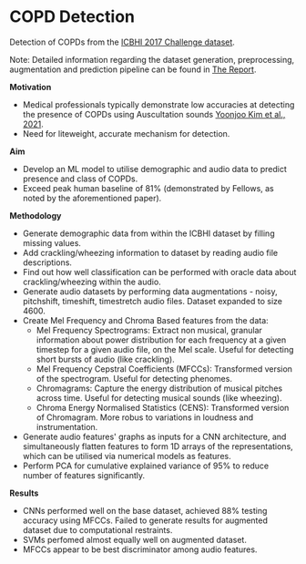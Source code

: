 # COPD Detection
Detection of COPDs from the [ICBHI 2017 Challenge dataset](https://bhichallenge.med.auth.gr/ICBHI_2017_Challenge).

Note: Detailed information regarding the dataset generation, preprocessing, augmentation and prediction pipeline can be found in [The Report](https://github.com/mercuryprobe/COPD_Detection/blob/main/Report.pdf).

**Motivation**
- Medical professionals typically demonstrate low accuracies at detecting the presence of COPDs using Auscultation sounds [Yoonjoo Kim et al., 2021](https://www.nature.com/articles/s41598-021-96724-7).
- Need for liteweight, accurate mechanism for detection.

**Aim**
- Develop an ML model to utilise demographic and audio data to predict presence and class of COPDs.
- Exceed peak human baseline of 81% (demonstrated by Fellows, as noted by the aforementioned paper).

**Methodology**
- Generate demographic data from within the ICBHI dataset by filling missing values.
- Add crackling/wheezing information to dataset by reading audio file descriptions.
- Find out how well classification can be performed with oracle data about crackling/wheezing within the audio.
- Generate audio datasets by performing data augmentations - noisy, pitchshift, timeshift, timestretch audio files. Dataset expanded to size 4600.
- Create Mel Frequency and Chroma Based features from the data:
  - Mel Frequency Spectrograms: Extract non musical, granular information about power distribution for each frequency at a given timestep for a given audio file, on the Mel scale. Useful for detecting short bursts of audio (like crackling).
  - Mel Frequency Cepstral Coefficients (MFCCs): Transformed version of the spectrogram. Useful for detecting phenomes.
  - Chromagrams: Capture the energy distribution of musical pitches across time. Useful for detecting musical sounds (like wheezing).
  - Chroma Energy Normalised Statistics (CENS): Transformed version of Chromagram. More robus to variations in loudness and instrumentation.
- Generate audio features' graphs as inputs for a CNN architecture, and simultaneously flatten features to form 1D arrays of the representations, which can be utilised via numerical models as features.
- Perform PCA for cumulative explained variance of 95% to reduce number of features significantly.

**Results**
- CNNs performed well on the base dataset, achieved 88% testing accuracy using MFCCs. Failed to generate results for augmented dataset due to computational restraints.
- SVMs perfomed almost equally well on augmented dataset.
- MFCCs appear to be best discriminator among audio features.

